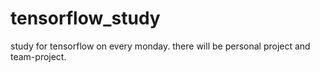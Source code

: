 # tensorflow_study
study for tensorflow on every monday. there will be personal project and team-project.
